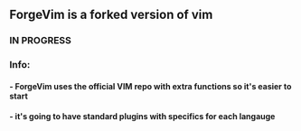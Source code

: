 ## ForgeVim is a forked version of vim
### IN PROGRESS

### Info:
#### - ForgeVim uses the official VIM repo with extra functions so it's easier to start
#### - it's going to have standard plugins with specifics for each langauge
